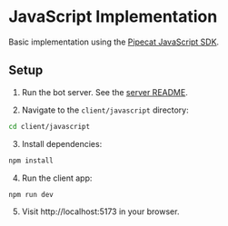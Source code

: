 # JavaScript Implementation

Basic implementation using the [Pipecat JavaScript SDK](https://docs.pipecat.ai/client/js/introduction).

## Setup

1. Run the bot server. See the [server README](../README).

2. Navigate to the `client/javascript` directory:

```bash
cd client/javascript
```

3. Install dependencies:

```bash
npm install
```

4. Run the client app:

```
npm run dev
```

5. Visit http://localhost:5173 in your browser.
